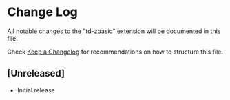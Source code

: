 # Change Log

All notable changes to the "td-zbasic" extension will be documented in this file.

Check [Keep a Changelog](http://keepachangelog.com/) for recommendations on how to structure this file.

## [Unreleased]

- Initial release